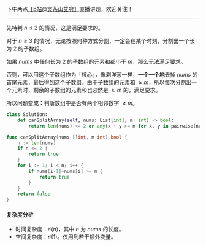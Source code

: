 下午两点[【b站@灵茶山艾府】](https://space.bilibili.com/206214)直播讲题，欢迎关注！

---

先特判 $n\le 2$ 的情况，这是满足要求的。

对于 $n\ge 3$ 的情况，无论按照何种方式分割，一定会在某个时刻，分割出一个长为 $2$ 的子数组。

如果 $\textit{nums}$ 中任何长为 $2$ 的子数组的元素和都小于 $m$，那么无法满足要求。

否则，可以用这个子数组作为「核心」，像剥洋葱一样，**一个一个地**去掉 $\textit{nums}$ 的首尾元素，最后得到这个子数组。由于子数组的元素和 $\ge m$，所以每次分割出一个元素时，剩余的子数组的元素和也必然是 $\ge m$ 的，满足要求。

所以问题变成：判断数组中是否有两个相邻数字 $\ge m$。

```py [sol-Python3]
class Solution:
    def canSplitArray(self, nums: List[int], m: int) -> bool:
        return len(nums) <= 2 or any(x + y >= m for x, y in pairwise(nums))
```

```go [sol-Go]
func canSplitArray(nums []int, m int) bool {
	n := len(nums)
	if n <= 2 {
		return true
	}
	for i := 1; i < n; i++ {
		if nums[i-1]+nums[i] >= m {
			return true
		}
	}
	return false
}
```

#### 复杂度分析

- 时间复杂度：$\mathcal{O}(n)$，其中 $n$ 为 $\textit{nums}$ 的长度。
- 空间复杂度：$\mathcal{O}(1)$。仅用到若干额外变量。
